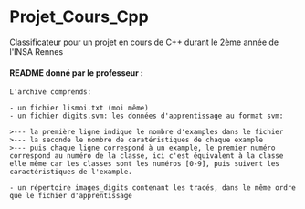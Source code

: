 # Projet_Cours_Cpp
Classificateur pour un projet en cours de C++ durant le 2ème année de l'INSA Rennes



#### README donné par le professeur :

```
L'archive comprends:

- un fichier lismoi.txt (moi même)
- un fichier digits.svm: les données d'apprentissage au format svm:

>--- la première ligne indique le nombre d'examples dans le fichier
>--- la seconde le nombre de caratéristiques de chaque example
>--- puis chaque ligne correspond à un example, le premier numéro correspond au numéro de la classe, ici c'est équivalent à la classe elle même car les classes sont les numéros [0-9], puis suivent les caractéristiques de l'example.

- un répertoire images_digits contenant les tracés, dans le même ordre que le fichier d'apprentissage
```

